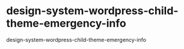 # design-system-wordpress-child-theme-emergency-info
design-system-wordpress-child-theme-emergency-info
